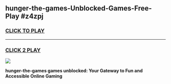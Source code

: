 
## hunger-the-games-Unblocked-Games-Free-Play #z4zpj
<h3>
<a href="https://us.freeplayer.one?title=hunger-the-games&ref=9M">CLICK TO PLAY</a></h3>
<hr>

<h3>
<a href="https://us.freeplayer.one?title=hunger-the-games&ref=9M">CLICK 2 PLAY</a>
  
</h3>

<a href="https://us.freeplayer.one?title=hunger-the-games&ref=9M"><img src="https://clearcache.store/games.png"></a>


**hunger-the-games games unblocked: Your Gateway to Fun and Accessible Online Gaming**
